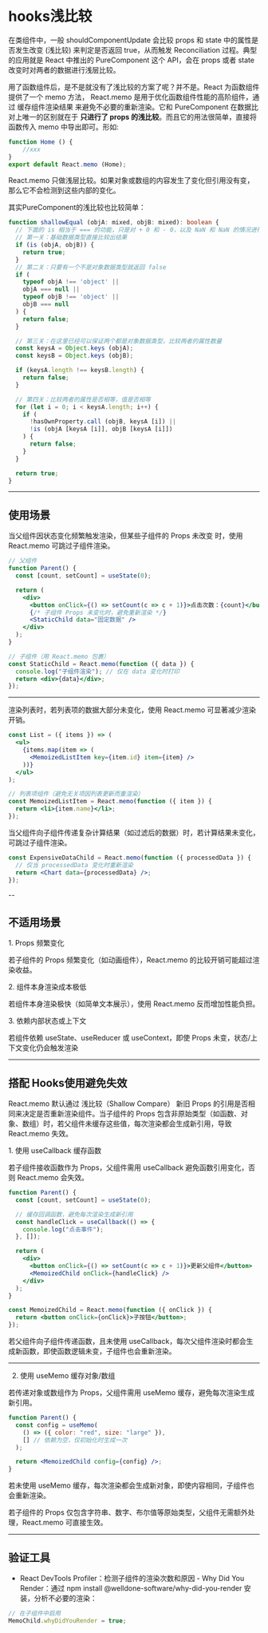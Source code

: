 # hooks浅比较
在类组件中，一般 shouldComponentUpdate 会比较 props 和 state 中的属性是否发生改变 (浅比较) 来判定是否返回 true，从而触发 Reconciliation 过程。典型的应用就是 React 中推出的 PureComponent 这个 API，会在 props 或者 state 改变时对两者的数据进行浅层比较。

用了函数组件后，是不是就没有了浅比较的方案了呢？并不是。React 为函数组件提供了一个 memo 方法，
React.memo 是用于优化函数组件性能的高阶组件，通过 ​缓存组件渲染结果 来避免不必要的重新渲染。它和 PureComponent 在数据比对上唯一的区别就在于 **只进行了 props 的浅比较**。而且它的用法很简单，直接将函数传入 memo 中导出即可。形如:
```jsx
function Home () {
    //xxx
} 
export default React.memo (Home);
```
React.memo 只做浅层比较。如果对象或数组的内容发生了变化但引用没有变，那么它不会检测到这些内部的变化。

其实PureComponent的浅比较也比较简单：
```ts
function shallowEqual (objA: mixed, objB: mixed): boolean {
  // 下面的 is 相当于 === 的功能，只是对 + 0 和 - 0，以及 NaN 和 NaN 的情况进行了特殊处理
  // 第一关：基础数据类型直接比较出结果
  if (is (objA, objB)) {
    return true;
  }
  // 第二关：只要有一个不是对象数据类型就返回 false
  if (
    typeof objA !== 'object' ||
    objA === null ||
    typeof objB !== 'object' ||
    objB === null
  ) {
    return false;
  }

  // 第三关：在这里已经可以保证两个都是对象数据类型，比较两者的属性数量
  const keysA = Object.keys (objA);
  const keysB = Object.keys (objB);

  if (keysA.length !== keysB.length) {
    return false;
  }

  // 第四关：比较两者的属性是否相等，值是否相等
  for (let i = 0; i < keysA.length; i++) {
    if (
      !hasOwnProperty.call (objB, keysA [i]) ||
      !is (objA [keysA [i]], objB [keysA [i]])
    ) {
      return false;
    }
  }

  return true;
}
```

---

## 使用场景
当父组件因状态变化频繁触发渲染，但某些子组件的 ​Props 未改变 时，使用 React.memo 可跳过子组件渲染。
```jsx
// 父组件
function Parent() {
  const [count, setCount] = useState(0);

  return (
    <div>
      <button onClick={() => setCount(c => c + 1)}>点击次数：{count}</button>
      {/* 子组件 Props 未变化时，避免重新渲染 */}
      <StaticChild data="固定数据" />
    </div>
  );
}

// 子组件（用 React.memo 包裹）
const StaticChild = React.memo(function ({ data }) {
  console.log("子组件渲染"); // 仅在 data 变化时打印
  return <div>{data}</div>;
});
```

---

渲染列表时，若列表项的数据大部分未变化，使用 React.memo 可显著减少渲染开销。
```jsx
const List = ({ items }) => (
  <ul>
    {items.map(item => (
      <MemoizedListItem key={item.id} item={item} />
    ))}
  </ul>
);

// 列表项组件（避免无关项因列表更新而重渲染）
const MemoizedListItem = React.memo(function ({ item }) {
  return <li>{item.name}</li>;
});
```

当父组件向子组件传递 ​复杂计算结果​（如过滤后的数据）时，若计算结果未变化，可跳过子组件渲染。
```jsx
const ExpensiveDataChild = React.memo(function ({ processedData }) {
  // 仅当 processedData 变化时重新渲染
  return <Chart data={processedData} />;
});
```
-- 

## 不适用场景
​1. Props 频繁变化

若子组件的 ​Props 频繁变化​（如动画组件），React.memo 的比较开销可能超过渲染收益。

​2. 组件本身渲染成本极低

若组件本身渲染极快（如简单文本展示），使用 React.memo 反而增加性能负担。

​3. 依赖内部状态或上下文

若组件依赖 useState、useReducer 或 useContext，即使 Props 未变，状态/上下文变化仍会触发渲染

---

## 搭配 Hooks使用避免失效
React.memo 默认通过 ​浅比较（Shallow Compare）​ 新旧 Props 的引用是否相同来决定是否重新渲染组件。当子组件的 Props 包含 ​非原始类型（如函数、对象、数组）​ 时，若父组件未缓存这些值，每次渲染都会生成新引用，导致 React.memo 失效。

​1. 使用 useCallback 缓存函数

若子组件接收函数作为 Props，父组件需用 useCallback 避免函数引用变化，否则 React.memo 会失效。
```jsx
function Parent() {
  const [count, setCount] = useState(0);

  // 缓存回调函数，避免每次渲染生成新引用
  const handleClick = useCallback(() => {
    console.log("点击事件");
  }, []);

  return (
    <div>
      <button onClick={() => setCount(c => c + 1)}>更新父组件</button>
      <MemoizedChild onClick={handleClick} />
    </div>
  );
}

const MemoizedChild = React.memo(function ({ onClick }) {
  return <button onClick={onClick}>子按钮</button>;
});
```
若父组件向子组件传递函数，且未使用 useCallback，每次父组件渲染时都会生成新函数，即使函数逻辑未变，子组件也会重新渲染。

---

2. 使用 useMemo 缓存对象/数组

若传递对象或数组作为 Props，父组件需用 useMemo 缓存，避免每次渲染生成新引用。
```jsx
function Parent() {
  const config = useMemo(
    () => ({ color: "red", size: "large" }),
    [] // 依赖为空，仅初始化时生成一次
  );

  return <MemoizedChild config={config} />;
}
```
若未使用 useMemo 缓存，每次渲染都会生成新对象，即使内容相同，子组件也会重新渲染。

若子组件的 Props 仅包含字符串、数字、布尔值等原始类型，父组件无需额外处理，React.memo 可直接生效。

---

## 验证工具
- React DevTools Profiler：检测子组件的渲染次数和原因
​- Why Did You Render：通过 npm install @welldone-software/why-did-you-render 安装，分析不必要的渲染：
```jsx
// 在子组件中启用
MemoChild.whyDidYouRender = true;
```